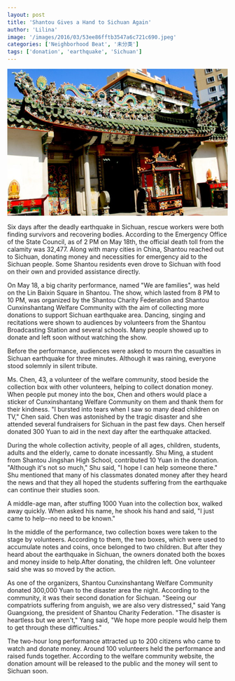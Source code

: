 ```yaml
---
layout: post
title: 'Shantou Gives a Hand to Sichuan Again'
author: 'Lilina'
image: '/images/2016/03/53ee86fftb3547a6c721c690.jpeg'
categories: ['Neighborhood Beat', '未分类']
tags: ['donation', 'earthquake', 'Sichuan']
---
```


[![photo from blog.sina.com](/images/2016/03/53ee86fftb3547a6c721c690.jpeg)](http://blog.sina.com.cn/s/blog_53ee86ff0100wm5a.html)

Six days after the deadly earthquake in Sichuan, rescue workers were both finding survivors and recovering bodies. According to the Emergency Office of the State Council, as of 2 PM on May 18th, the official death toll from the calamity was 32,477. Along with many cities in China, Shantou reached out to Sichuan, donating money and necessities for emergency aid to the Sichuan people. Some Shantou residents even drove to Sichuan with food on their own and provided assistance directly.

On May 18, a big charity performance, named "We are families", was held on the Lin Baixin Square in Shantou. The show, which lasted from 8 PM to 10 PM, was organized by the Shantou Charity Federation and Shantou Cunxinshantang Welfare Community with the aim of collecting more donations to support Sichuan earthquake area. Dancing, singing and recitations were shown to audiences by volunteers from the Shantou Broadcasting Station and several schools. Many people showed up to donate and left soon without watching the show.

Before the performance, audiences were asked to mourn the casualties in Sichuan earthquake for three minutes. Although it was raining, everyone stood solemnly in silent tribute.

Ms. Chen, 43, a volunteer of the welfare community, stood beside the collection box with other volunteers, helping to collect donation money. When people put money into the box, Chen and others would place a sticker of Cunxinshantang Welfare Community on them and thank them for their kindness. "I bursted into tears when I saw so many dead children on TV," Chen said. Chen was astonished by the tragic disaster and she attended several fundraisers for Sichuan in the past few days. Chen herself donated 300 Yuan to aid in the next day after the earthquake attacked.

During the whole collection activity, people of all ages, children, students, adults and the elderly, came to donate incessantly. Shu Ming, a student from Shantou Jingshan High School, contributed 10 Yuan in the donation. "Although it's not so much," Shu said, "I hope I can help someone there." Shu mentioned that many of his classmates donated money after they heard the news and that they all hoped the students suffering from the earthquake can continue their studies soon.

A middle-age man, after stuffing 1000 Yuan into the collection box, walked away quickly. When asked his name, he shook his hand and said, "I just came to help--no need to be known."

In the middle of the performance, two collection boxes were taken to the stage by volunteers. According to them, the two boxes, which were used to accumulate notes and coins, once belonged to two children. But after they heard about the earthquake in Sichuan, the owners donated both the boxes and money inside to help.After donating, the children left. One volunteer said she was so moved by the action.

As one of the organizers, Shantou Cunxinshantang Welfare Community donated 300,000 Yuan to the disaster area the night. According to the community, it was their second donation for Sichuan. "Seeing our compatriots suffering from anguish, we are also very distressed," said Yang Guangxiong, the president of Shantou Charity Federation. "The disaster is heartless but we aren't," Yang said, "We hope more people would help them to get through these difficulties."

The two-hour long performance attracted up to 200 citizens who came to watch and donate money. Around 100 volunteers held the performance and raised funds together. According to the welfare community website, the donation amount will be released to the public and the money will sent to Sichuan soon.
